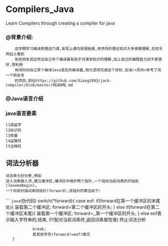# Compilers_Java
Learn Compilers through creating a compiler for java
### @背景介绍:
        这学期学习编译原理这门课,发现上课内容很枯燥,老师将的理论知识大多很难理解,在知乎网站上看到
        有些网友说边学边自己写个编译器有助于对课本知识的理解,加上自己的编程能力还不是很好,想利用
        休闲时间自己弄个编译Java语言的编译器,努力坚持完成这个目标.加油!<另外>参考了另一个网友写
        的项目,网址https://github.com/Xiang1993/jack-compiler/blob/master/README.md
### @Java语言介绍

### java语言要素
    l1保留字
    l2标识符
    l3常量
    l4运算符
    l5注释符
## 词法分析器
    词法单元划分表,例如
    读入词素输入流,建立缓冲区,缓冲区中维护两个指针,一个指向当前词素的开始处(lexemeBegin),
    一个向前扫描词素的指针(forward),该指针的算法如下:
  
``` ``java``(伪代码)
       switch(*forward){
         case eof:
                if(forward在第一个缓冲区的末尾处){
                   装载第二个缓冲区;
                   forward=第二个缓冲区的开头;
                }
                else if(forward在第二个缓冲区末尾){
                    装载第一个缓冲区;
                    forward=,,第一个缓冲区的开头;
                }
                else
                  eof表示输入字符串的,结束,
                  (!!!配对当前词素终,返回词素属性值)
                  终止词法分析
                
                break;
                若其他字符(forward!=eof)情况
       }
       
```
    
